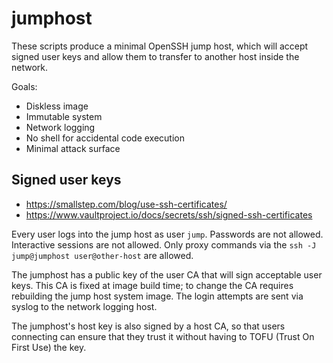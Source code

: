 # jumphost

These scripts produce a minimal OpenSSH jump host, which will
accept signed user keys and allow them to transfer to another
host inside the network.

Goals:

* Diskless image
* Immutable system
* Network logging
* No shell for accidental code execution
* Minimal attack surface

## Signed user keys

* https://smallstep.com/blog/use-ssh-certificates/
* https://www.vaultproject.io/docs/secrets/ssh/signed-ssh-certificates

Every user logs into the jump host as user `jump`. Passwords are not
allowed. Interactive sessions are not allowed.  Only proxy commands
via the `ssh -J jump@jumphost user@other-host` are allowed.

The jumphost has a public key of the user CA that will sign acceptable
user keys.  This CA is fixed at image build time; to change the CA requires
rebuilding the jump host system image.  The login attempts are sent
via syslog to the network logging host.

The jumphost's host key is also signed by a host CA, so that users
connecting can ensure that they trust it without having to TOFU
(Trust On First Use) the key.
